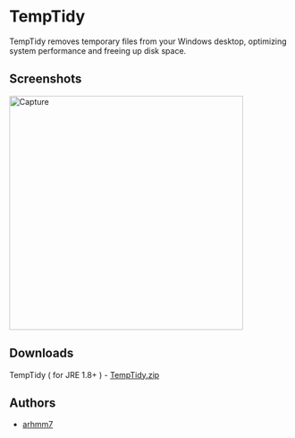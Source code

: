 
# TempTidy
TempTidy removes temporary files from your Windows desktop, optimizing system performance and freeing up disk space.

## Screenshots

<img width="418" alt="Capture" src="https://github.com/arhmm7/TempTidy/assets/145904433/64c40efe-bfca-4f15-8913-eb4a7e28fff2">

## Downloads
TempTidy ( for JRE 1.8+ ) - [TempTidy.zip](https://github.com/arhmm7/TempTidy/files/14894777/TempTidy.zip)

## Authors

- [arhmm7](https://www.github.com/arhmm7)




